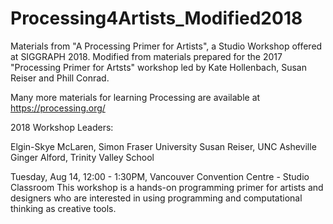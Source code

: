 # Processing4Artists_Modified2018


Materials from "A Processing Primer for Artists", a Studio Workshop offered at SIGGRAPH 2018. Modified from materials prepared for the 2017 "Processing Primer for Artsts" workshop led by Kate Hollenbach, Susan Reiser and Phill Conrad. 

Many more materials for learning Processing are available at https://processing.org/


2018 Workshop Leaders:

Elgin-Skye McLaren, Simon Fraser University
Susan Reiser, UNC Asheville
Ginger Alford, Trinity Valley School 


Tuesday, Aug 14, 12:00 - 1:30PM, Vancouver Convention Centre - Studio Classroom 
This workshop is a hands-on programming primer for artists and designers who are interested in using programming and computational thinking as creative tools.

